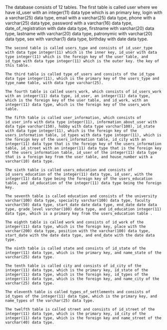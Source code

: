 
The database consists of 12 tables.
    The first table is called user where we have id_user with an integer(11) data type which is an primary key, login with a varchar(25) data type, email with a varchar(25) data type, phone with a varchar(25) data type, password with a varchar(16) data type, date_of_registration with date data type, firstname with varchar(20) data type, lastname with varchar(20) data type, patronymic with varchar(20) data type, sex with varchar(1) data type, birthday with date data type.

    The second table is called users_type and consists of id_user_type with data type integer(11) which is the inner key, id_user with data type integer(11) which is the foreign key of the user table, and id_type with data type integer(11) which is the outer key. the key of this table.

    The third table is called type_of_users and consists of the id_type data type integer(11), which is the primary key of the users_type and type_name table, with data type varchar(25).

    The fourth table is called users_work, which consists of id_users_work with an integer(11) data type, id_user, an integer(11) data type, which is the foreign key of the user table, and id_work, with an integer(11) data type, which is the foreign key of the users_work table.

    The fifth table is called user_information, which consists of id_user_info with data type integer(11), information_about_user with data type varchar(150), hobby with data type varchar(100), id_state with data type integer(11), which is the foreign key of the users_information table, id_types with data type integer(11), which is the foreign key of the users_information table, id_city with an integer(11) data type that is the foreign key of the users_information table, id_street with an integer(11) data type that is the foreign key of the users_information table, id_user of the integer(11) data type that is a foreign key from the user table, and house_number with a varchar(10) data type.

    The sixth table is called users_education and consists of id_users_education of the integer(11) data type, id_user, with the integer(11) data type being the foreign key of the users_education table, and id_education of the integer(11) data type being the foreign key.

    The seventh table is called education and consists of the university varchar(100) data type, specialty varchar(100) data type, faculty varchar(50) data type, start_date date data type, end_date date data type, grade_level varchar(100) data type, and id_education integer(11) data type, which is a primary key from the users_education table .

    The eighth table is called work and consists of id_work of the integer(11) data type, which is the foreign key, place with the varchar(200) data type, position with the varchar(100) data type, start_date with the date data type, and end_date with the date data type.

    The ninth table is called state and consists of id_state of the integer(11) data type, which is the primary key, and name_state of the varchar(25) data type.

    The tenth table is called city and consists of id_city of the integer(11) data type, which is the primary key, id_state of the integer(11) data type, which is the foreign key, id_types of the integer(11) data type, which is the foreign key, and name_city of the varchar(25) data type.

    The eleventh table is called types_of_settlements and consists of id_types of the integer(11) data type, which is the primary key, and name_types of the varchar(25) data type.

    The twelfth table is called street and consists of id_street of the integer(11) data type, which is the primary key, id_city of the integer(11) data type, which is the foreign key and name_street of the varchar(40) data type.
    
